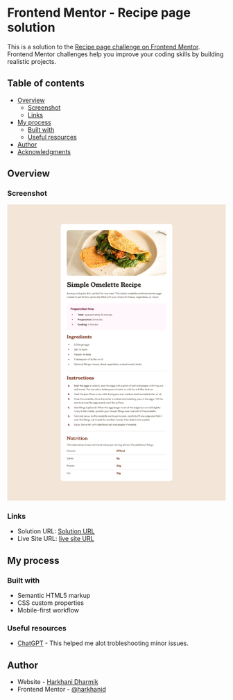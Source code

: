 # Frontend Mentor - Recipe page solution

This is a solution to the [Recipe page challenge on Frontend Mentor](https://www.frontendmentor.io/challenges/recipe-page-KiTsR8QQKm). Frontend Mentor challenges help you improve your coding skills by building realistic projects.

## Table of contents

- [Overview](#overview)
  - [Screenshot](#screenshot)
  - [Links](#links)
- [My process](#my-process)
  - [Built with](#built-with)
  - [Useful resources](#useful-resources)
- [Author](#author)
- [Acknowledgments](#acknowledgments)

## Overview

### Screenshot

![Desktop view](image.png)
### Links

- Solution URL: [Solution URL](https://github.com/harkhanid/MortgageCalulator)
- Live Site URL: [live site URL](https://harkhanid.github.io/RecipePage/)

## My process

### Built with

- Semantic HTML5 markup
- CSS custom properties
- Mobile-first workflow

### Useful resources

- [ChatGPT](https://chatgpt.com/) - This helped me alot trobleshooting minor issues.

## Author

- Website - [Harkhani Dharmik](https://harkhanidharmik.com/)
- Frontend Mentor - [@harkhanid](https://www.frontendmentor.io/profile/yourusername)
